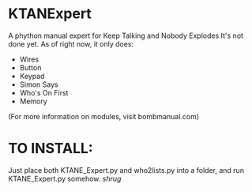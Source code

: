 # KTANExpert
A phython manual expert for Keep Talking and Nobody Explodes
It's not done yet. As of right now, it only does:
* Wires
* Button
* Keypad
* Simon Says
* Who's On First
* Memory

(For more information on modules, visit bombmanual.com)

# TO INSTALL:
Just place both KTANE_Expert.py and who2lists.py into a folder, and run KTANE_Expert.py somehow.
*shrug*
